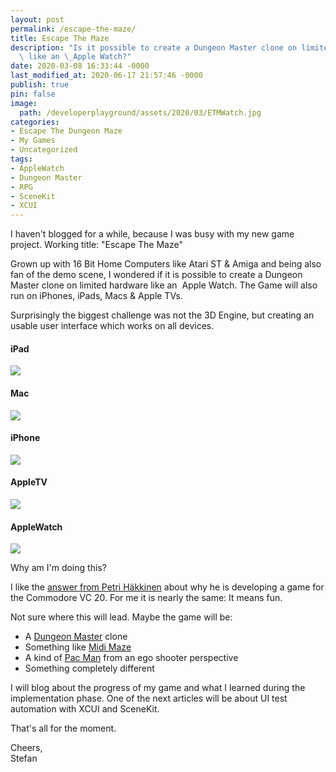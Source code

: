 ```yaml
---
layout: post
permalink: /escape-the-maze/
title: Escape The Maze
description: "Is it possible to create a Dungeon Master clone on limited hardware\
  \ like an \_Apple Watch?"
date: 2020-03-08 16:33:44 -0000
last_modified_at: 2020-06-17 21:57:46 -0000
publish: true
pin: false
image:
  path: /developerplayground/assets/2020/03/ETMWatch.jpg
categories:
- Escape The Dungeon Maze
- My Games
- Uncategorized
tags:
- AppleWatch
- Dungeon Master
- RPG
- SceneKit
- XCUI
---
```

I haven't blogged for a while, because I was busy with my new game project. Working title: "Escape The Maze"

Grown up with 16 Bit Home Computers like Atari ST & Amiga and being also fan of the demo scene, I wondered if it is possible to create a Dungeon Master clone on limited hardware like an  Apple Watch. The Game will also run on iPhones, iPads, Macs & Apple TVs. 

Surprisingly the biggest challenge was not the 3D Engine, but creating an usable user interface which works on all devices.

#### iPad
[![](/developerplayground/assets/2020/03/ETMIPAD.jpg)](/developerplayground/assets/2020/03/ETMIPAD.jpg)

#### Mac
[![](/developerplayground/assets/2020/03/ETMMAC.jpg)](/developerplayground/assets/2020/03/ETMMAC.jpg)

#### iPhone
[![](/developerplayground/assets/2020/03/ETMPHONE.jpg)](/developerplayground/assets/2020/03/ETMPHONE.jpg)

#### AppleTV
[![](/developerplayground/assets/2020/03/ETMTV.jpg)](/developerplayground/assets/2020/03/ETMTV.jpg)

#### AppleWatch
[![](/developerplayground/assets/2020/03/ETMWatch.jpg)](/developerplayground/assets/2020/03/ETMWatch.jpg)



Why am I'm doing this?

I like the [answer from Petri Häkkinen](https://twitter.com/petrih3/status/1231093366655528960) about why he is developing a game for the Commodore VC 20. For me it is nearly the same: It means fun.

Not sure where this will lead. Maybe the game will be:

  * A [Dungeon Master](https://en.wikipedia.org/wiki/Dungeon_Master) clone
  * Something like [Midi Maze](https://en.wikipedia.org/wiki/MIDI_Maze)
  * A kind of [Pac Man](https://en.wikipedia.org/wiki/Pac-Man) from an ego shooter perspective
  * Something completely different



I will blog about the progress of my game and what I learned during the implementation phase. One of the next articles will be about UI test automation with XCUI and SceneKit.

That's all for the moment.

Cheers,  
Stefan
